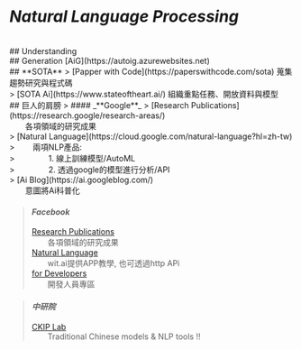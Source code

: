 # _**N**atural **L**anguage **P**rocessing_
<br>
## Understanding

<br>
## Generation
[AiG](https://autoig.azurewebsites.net)
<br>
## **SOTA**
> [Papper with Code](https://paperswithcode.com/sota) 蒐集趨勢研究與程式碼<br>
> [SOTA Ai](https://www.stateoftheart.ai/) 組織重點任務、開放資料與模型

<br>
## 巨人的肩膀
> #### _**Google**_
> [Research Publications](https://research.google/research-areas/)<br>&emsp;&emsp;各項領域的研究成果<br>
> [Natural Language](https://cloud.google.com/natural-language?hl=zh-tw)<br>
> &emsp;&emsp;兩項NLP產品:<br>
> &emsp;&emsp;&emsp;&emsp;1. 線上訓練模型/AutoML<br>
> &emsp;&emsp;&emsp;&emsp;2. 透過google的模型進行分析/API<br>
> [Ai Blog](https://ai.googleblog.com/)<br>&emsp;&emsp;意圖將Ai科普化<br>

> #### _**Facebook**_
> [Research Publications](https://research.fb.com/publications/)<br>&emsp;&emsp;各項領域的研究成果<br>
> [Natural Language](https://wit.ai/)<br>&emsp;&emsp;wit.ai提供APP教學, 也可透過http APi<br>
> [for Developers](https://developers.facebook.com/?no_redirect=1)<br>&emsp;&emsp;開發人員專區<br>

> #### _**中研院**_
> [CKIP Lab](https://ckip.iis.sinica.edu.tw/resource)<br>&emsp;&emsp;Traditional Chinese models & NLP tools !!



